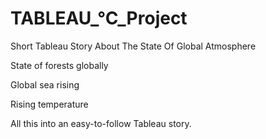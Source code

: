 # TABLEAU_°C_Project
Short Tableau Story About The State Of Global Atmosphere 

State of forests globally


Global sea rising


Rising temperature


All this into an easy-to-follow Tableau story. 
